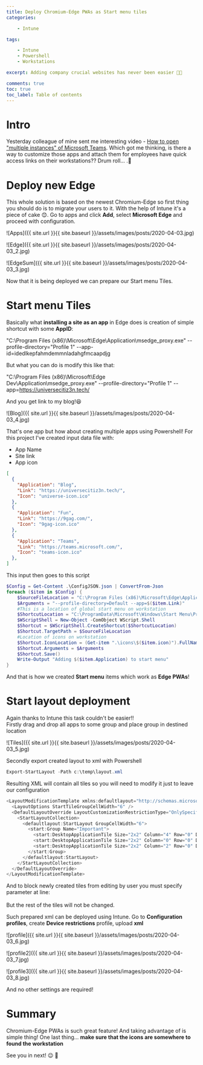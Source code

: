```yaml
---
title: Deploy Chromium-Edge PWAs as Start menu tiles 
categories:

    - Intune

tags:

    - Intune
    - Powershell
    - Workstations

excerpt: Adding company crucial websites has never been easier 🤯🔥

comments: true
toc: true
toc_label: Table of contents
---
```


# Intro

Yesterday colleague of mine sent me interesting video - [How to open "multiple instances" of Microsoft Teams](https://youtu.be/aCWhRtl9JIY?t=77). Which got me thinking, is there a way to customize those apps and attach them for employees have quick access links on their workstations?? Drum roll... .🥁

# Deploy new Edge

This whole solution is based on the newest Chromium-Edge so first thing you should do is to migrate your users to it. With the help of Intune it's a piece of cake 😊. Go to apps and click **Add**, select **Microsoft Edge** and proceed with configuration.

![Apps]({{ site.url }}{{ site.baseurl }}/assets/images/posts/2020-04-03.jpg)

![Edge]({{ site.url }}{{ site.baseurl }}/assets/images/posts/2020-04-03_2.jpg)

![EdgeSum]({{ site.url }}{{ site.baseurl }}/assets/images/posts/2020-04-03_3.jpg)

Now that it is being deployed we can prepare our Start menu Tiles.

# Start menu Tiles

Basically what **installing a site as an app** in Edge does is creation of simple shortcut with some **AppID**:

"C:\Program Files (x86)\Microsoft\Edge\Application\msedge_proxy.exe" --profile-directory="Profile 1" --app-id=idedlkepfahmdemmnladahgfmcaapdjg

But what you can do is modify this like that:

"C:\Program Files (x86)\Microsoft\Edge Dev\Application\msedge_proxy.exe" --profile-directory="Profile 1" --app=https://universecitiz3n.tech/

And you get link to my blog!😆

![Blog]({{ site.url }}{{ site.baseurl }}/assets/images/posts/2020-04-03_4.jpg)

That's one app but how about creating multiple apps using Powershell! For this project I've created input data file with:

* App Name
* Site link
* App icon 

``` json
[
  {
    "Application": "Blog",
    "Link": "https://universecitiz3n.tech/",
    "Icon": "universe-icon.ico"
  },
  {
    "Application": "Fun",
    "Link": "https://9gag.com/",
    "Icon": "9gag-icon.ico"
  },
  {
    "Application": "Teams",
    "Link": "https://teams.microsoft.com/",
    "Icon": "teams-icon.ico"
  },
]

```

This input then goes to this script

``` powershell
$Config = Get-Content .\ConfigJSON.json | ConvertFrom-Json
foreach ($item in $Config) {
    $SourceFileLocation = "C:\Program Files (x86)\Microsoft\Edge\Application\msedge_proxy.exe"
    $Arguments = "--profile-directory=Default --app=$($item.Link)"
    #This is a location of global start menu on workstation
    $ShortcutLocation = "C:\ProgramData\Microsoft\Windows\Start Menu\Programs\$($item.Application).lnk"
    $WScriptShell = New-Object -ComObject WScript.Shell
    $Shortcut = $WScriptShell.CreateShortcut($ShortcutLocation)
    $Shortcut.TargetPath = $SourceFileLocation
    #Location of icons on workstation
    $Shortcut.IconLocation = (Get-item ".\icons\$($item.icon)").FullName
    $Shortcut.Arguments = $Arguments
    $Shortcut.Save()
    Write-Output "Adding $($item.Application) to start menu"
}
```

And that is how we created **Start menu** items which work as **Edge PWAs**!

# Start layout deployment

Again thanks to Intune this task couldn't be easier!!
<br>Firstly drag and drop all apps to some group and place group in destined location

![Tiles]({{ site.url }}{{ site.baseurl }}/assets/images/posts/2020-04-03_5.jpg)

Secondly export created layout to xml with Powershell

``` powershell
Export-StartLayout -Path c:\temp\layout.xml
```

Resulting XML will contain all tiles so you will need to modify it just to leave our configuration

``` powershell
<LayoutModificationTemplate xmlns:defaultlayout="http://schemas.microsoft.com/Start/2014/FullDefaultLayout" xmlns:start="http://schemas.microsoft.com/Start/2014/StartLayout" Version="1" xmlns="http://schemas.microsoft.com/Start/2014/LayoutModification">
  <LayoutOptions StartTileGroupCellWidth="6" />
  <DefaultLayoutOverride LayoutCustomizationRestrictionType="OnlySpecifiedGroups">
    <StartLayoutCollection>
      <defaultlayout:StartLayout GroupCellWidth="6">
        <start:Group Name="Important">
          <start:DesktopApplicationTile Size="2x2" Column="4" Row="0" DesktopApplicationLinkPath="%APPDATA%\Microsoft\Windows\Start Menu\Programs\Maciej Horbacz.lnk" />
          <start:DesktopApplicationTile Size="2x2" Column="0" Row="0" DesktopApplicationLinkPath="%APPDATA%\Microsoft\Windows\Start Menu\Programs\Fun.lnk" />
          <start:DesktopApplicationTile Size="2x2" Column="2" Row="0" DesktopApplicationLinkPath="%APPDATA%\Microsoft\Windows\Start Menu\Programs\Teams.lnk" />
        </start:Group>
      </defaultlayout:StartLayout>
    </StartLayoutCollection>
  </DefaultLayoutOverride>
</LayoutModificationTemplate>
```

And to block newly created tiles from editing by user you must specify parameter at line:<br>
<DefaultLayoutOverride LayoutCustomizationRestrictionType="OnlySpecifiedGroups"><br>
But the rest of the tiles will not be changed.

Such prepared xml can be deployed using Intune. Go to **Configuration profiles**, create **Device restrictions** profile, upload **xml**

![profile]({{ site.url }}{{ site.baseurl }}/assets/images/posts/2020-04-03_6.jpg)

![profile2]({{ site.url }}{{ site.baseurl }}/assets/images/posts/2020-04-03_7.jpg)

![profile3]({{ site.url }}{{ site.baseurl }}/assets/images/posts/2020-04-03_8.jpg)

And no other settings are required!

# Summary

Chromium-Edge PWAs is such great feature! And taking advantage of is simple thing! One last thing... **make sure that the icons are somewhere to found the workstation**

See you in next! 😉 🧠

